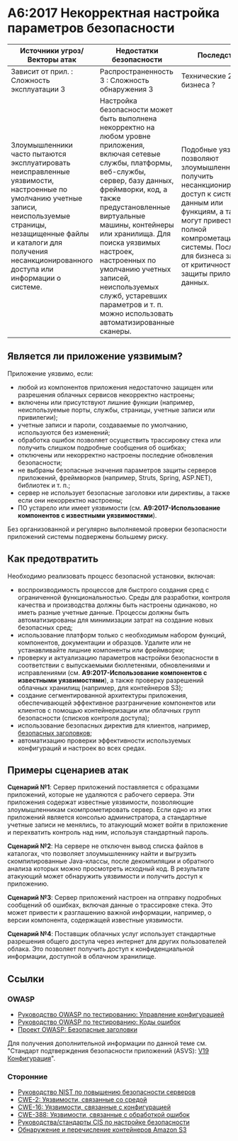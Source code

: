 # A6:2017 Некорректная настройка параметров безопасности

| Источники угроз/Векторы атак | Недостатки безопасности           | Последствия               |
| -- | -- | -- |
| Зависит от прил. : Сложность эксплуатации 3 | Распространенность 3 : Сложность обнаружения 3 | Технические 2 : Для бизнеса ? |
| Злоумышленники часто пытаются эксплуатировать неисправленные уязвимости, настроенные по умолчанию учетные записи, неиспользуемые страницы, незащищенные файлы и каталоги для получения несанкционированного доступа или информации о системе. | Настройка безопасности может быть выполнена некорректно на любом уровне приложения, включая сетевые службы, платформы, веб-службы, сервер, базу данных, фреймворки, код, а также предустановленные виртуальные машины, контейнеры или хранилища. Для поиска уязвимых настроек, настроенных по умолчанию учетных записей, неиспользуемых служб, устаревших параметров и т. п. можно использовать автоматизированные сканеры. | Подобные уязвимости позволяют злоумышленникам получить несанкционированный доступ к системным данным или функциям, а также могут привести к полной компрометации системы. Последствия для бизнеса зависят от критичности защиты приложения и данных. |

## Является ли приложение уязвимым?

Приложение уязвимо, если:

* любой из компонентов приложения недостаточно защищен или разрешения облачных сервисов некорректно настроены;
* включены или присутствуют лишние функции (например, неиспользуемые порты, службы, страницы, учетные записи или привилегии);
* учетные записи и пароли, создаваемые по умолчанию, используются без изменений;
* обработка ошибок позволяет осуществить трассировку стека или получить слишком подробные сообщения об ошибках;
* отключены или некорректно настроены последние обновления безопасности;
* не выбраны безопасные значения параметров защиты серверов приложений, фреймворков (например, Struts, Spring, ASP.NET), библиотек и т. п.;
* сервер не использует безопасные заголовки или директивы, а также если они некорректно настроены;
* ПО устарело или имеет уязвимости (см. **A9:2017-Использование компонентов с известными уязвимостями**).

Без организованной и регулярно выполняемой проверки безопасности приложений системы подвержены большему риску.

## Как предотвратить

Необходимо реализовать процесс безопасной установки, включая:

* воспроизводимость процессов для быстрого создания сред с ограниченной функциональностью. Среды для разработки, контроля качества и производства должны быть настроены одинаково, но иметь разные учетные данные. Процессы должны быть автоматизированы для минимизации затрат на создание новых безопасных сред;
* использование платформ только с необходимым набором функций, компонентов, документации и образцов. Удалите или не устанавливайте лишние компоненты или фреймворки;
* проверку и актуализацию параметров настройки безопасности в соответствии с выпускаемыми бюллетенями, обновлениями и исправлениями (см. **A9:2017-Использование компонентов с известными уязвимостями**), а также проверку разрешений облачных хранилищ (например, для контейнеров S3);
* создание сегментированной архитектуры приложения, обеспечивающей эффективное разграничение компонентов или клиентов с помощью контейнеризации или облачных групп безопасности (списков контроля доступа);
* использование безопасных директив для клиентов, например, [безопасных заголовков](https://www.owasp.org/index.php/OWASP_Secure_Headers_Project);
* автоматизацию проверки эффективности используемых конфигураций и настроек во всех средах.

## Примеры сценариев атак

**Сценарий №1**: Сервер приложений поставляется с образцами приложений, которые не удаляются с рабочего сервера. Эти приложения содержат известные уязвимости, позволяющие злоумышленникам скомпрометировать сервер. Если одно из этих приложений является консолью администратора, а стандартные учетные записи не менялись, то атакующий может войти в приложение и перехватить контроль над ним, используя стандартный пароль.

**Сценарий №2**: На сервере не отключен вывод списка файлов в каталогах, что позволяет злоумышленнику найти и выгрузить скомпилированные Java-классы, после декомпиляции и обратного анализа которых можно просмотреть исходный код. В результате атакующий может обнаружить уязвимости и получить доступ к приложению.

**Сценарий №3**: Сервер приложений настроен на отправку подробных сообщений об ошибках, включая данные о трассировке стека. Это может привести к разглашению важной информации, например, о версии компонента, содержащей известные уязвимости.

**Сценарий №4**: Поставщик облачных услуг использует стандартные разрешения общего доступа через интернет для других пользователей облака. Это позволяет получить доступ к конфиденциальной информации, доступной в облачном хранилище.

## Ссылки

### OWASP

* [Руководство OWASP по тестированию: Управление конфигурацией](https://www.owasp.org/index.php/Testing_for_configuration_management)
* [Руководство OWASP по тестированию: Коды ошибок](https://www.owasp.org/index.php/Testing_for_Error_Code_(OWASP-IG-006))
* [Проект OWASP: Безопасные заголовки](https://www.owasp.org/index.php/OWASP_Secure_Headers_Project)

Для получения дополнительной информации по данной теме см. "Стандарт подтверждения безопасности приложений (ASVS): [V19 Конфигурация](https://www.owasp.org/index.php/ASVS_V19_Configuration)".

### Сторонние

* [Руководство NIST по повышению безопасности серверов](https://csrc.nist.gov/publications/detail/sp/800-123/final)
* [CWE-2: Уязвимости, связанные со средой](https://cwe.mitre.org/data/definitions/2.html)
* [CWE-16: Уязвимости, связанные с конфигурацией](https://cwe.mitre.org/data/definitions/16.html)
* [CWE-388: Уязвимости, связанные с обработкой ошибок](https://cwe.mitre.org/data/definitions/388.html)
* [Руководства/стандарты CIS по настройке безопасности](https://www.cisecurity.org/cis-benchmarks/)
* [Обнаружение и перечисление контейнеров Amazon S3](https://blog.websecurify.com/2017/10/aws-s3-bucket-discovery.html)